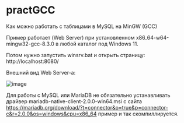 # practGCC
Как можно работать с таблицами в MySQL на MinGW (GCC)

Пример работает (Web Server) при установленном x86_64-w64-mingw32-gcc-8.3.0 в любой каталог под Windows 11.

Потом нужно запустить winsrv.bat и открыть страницу: http://localhost:8080/

Внешний вид Web Server-a:

![image](https://github.com/alex1543/practGCC/assets/10297748/9722f57b-0807-4f4a-8091-1674a5e0b524)

Для работы с MySQL или MariaDB не обязательно устанавливать драйвер mariadb-native-client-2.0.0-win64.msi с сайта https://mariadb.org/download/?t=connector&o=true&p=connector-c&r=2.0.0&os=windows&cpu=x86_64 пример и так скомпиллируется.
